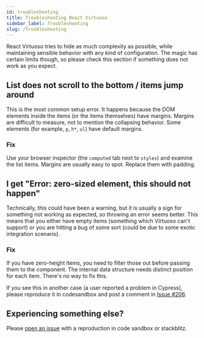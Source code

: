 ```yaml
---
id: troubleshooting
title: Troubleshooting React Virtuoso
sidebar_label: Troubleshooting
slug: /troubleshooting
---
```


React Virtuoso tries to hide as much complexity as possible, while maintaining sensible behavior with any kind of configuration. 
The magic has certain limits though, so please check this section if something does not work as you expect.

## List does not scroll to the bottom / items jump around

This is the most common setup error. It happens because the DOM elements inside the items (or the items themselves) have margins. 
Margins are difficult to measure, not to mention the collapsing behavior. Some elements (for example, `p`, `h*`, `ul`) have default margins.

### Fix
Use your browser inspector (the `computed` tab next to `styles`) and examine the list items. Margins are usually easy to spot. 
Replace them with padding.

## I get "Error: zero-sized element, this should not happen"

Technically, this could have been a warning, but it is usually a sign for something not working as expected, so throwing an error seems better.
This means that you either have empty items (something which Virtuoso can't support) or you are hitting a bug of some sort 
(could be due to some exotic integration scenario).

### Fix
If you have zero-height items, you need to filter those out before passing them to the component. 
The internal data structure needs distinct position for each item. There's no way to fix this.

If you see this in another case (a user reported a problem in Cypress), 
please reproduce it in codesandbox and post a comment in [Issue #206](https://github.com/petyosi/react-virtuoso/issues/206).

## Experiencing something else?

Please [open an issue](https://github.com/petyosi/react-virtuoso/issues/new) with a reproduction in code sandbox or stackblitz.
 
